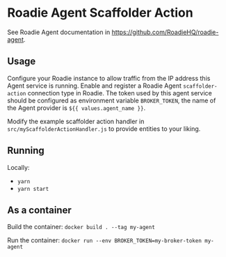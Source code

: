 # Roadie Agent Scaffolder Action

See Roadie Agent documentation in https://github.com/RoadieHQ/roadie-agent.

## Usage

Configure your Roadie instance to allow traffic from the IP address this Agent service is running. 
Enable and register a Roadie Agent `scaffolder-action` connection type in Roadie. The token used by this agent service should be configured as environment variable `BROKER_TOKEN`, the name of the Agent provider is `${{ values.agent_name }}`.

Modify the example scaffolder action handler in `src/myScaffolderActionHandler.js` to provide entities to your liking.

## Running

Locally: 
* `yarn`
* `yarn start`

## As a container

Build the container:
`docker build . --tag my-agent`

Run the container:
`docker run --env BROKER_TOKEN=my-broker-token my-agent `

